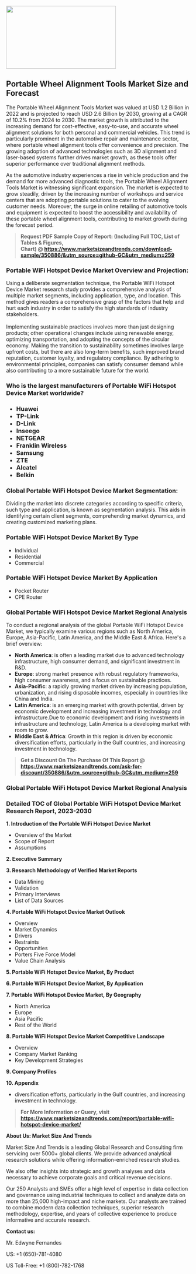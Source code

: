 <p><img class="alignnone size-medium wp-image-20088" src="https://ffe5etoiles.com/wp-content/uploads/2024/12/MST1-300x171.png" alt="" width="300" height="171" /></p><h2>Portable Wheel Alignment Tools Market Size and Forecast</h2><p>The Portable Wheel Alignment Tools Market was valued at USD 1.2 Billion in 2022 and is projected to reach USD 2.6 Billion by 2030, growing at a CAGR of 10.2% from 2024 to 2030. The market growth is attributed to the increasing demand for cost-effective, easy-to-use, and accurate wheel alignment solutions for both personal and commercial vehicles. This trend is particularly prominent in the automotive repair and maintenance sector, where portable wheel alignment tools offer convenience and precision. The growing adoption of advanced technologies such as 3D alignment and laser-based systems further drives market growth, as these tools offer superior performance over traditional alignment methods.</p><p>As the automotive industry experiences a rise in vehicle production and the demand for more advanced diagnostic tools, the Portable Wheel Alignment Tools Market is witnessing significant expansion. The market is expected to grow steadily, driven by the increasing number of workshops and service centers that are adopting portable solutions to cater to the evolving customer needs. Moreover, the surge in online retailing of automotive tools and equipment is expected to boost the accessibility and availability of these portable wheel alignment tools, contributing to market growth during the forecast period.</p></p><blockquote id="" class=""><strong>Request PDF Sample Copy of Report: (Including Full TOC, List of Tables &amp; Figures, Chart)&nbsp;@&nbsp;<strong><a href="https://www.marketsizeandtrends.com/download-sample/350886/&utm_source=github-GC&utm_medium=259" target="_blank">https://www.marketsizeandtrends.com/download-sample/350886/&utm_source=github-GC&utm_medium=259</a></strong></strong></blockquote><h3 id="" class="">Portable WiFi Hotspot Device Market&nbsp;Overview and Projection:</h3><p id="" class="">Using a deliberate segmentation technique, the Portable WiFi Hotspot Device Market research study provides a comprehensive analysis of multiple market segments, including application, type, and location. This method gives readers a comprehensive grasp of the factors that help and hurt each industry in order to satisfy the high standards of industry stakeholders. <br /> <br />Implementing sustainable practices involves more than just designing products; other operational changes include using renewable energy, optimizing transportation, and adopting the concepts of the circular economy. Making the transition to sustainability sometimes involves large upfront costs, but there are also long-term benefits, such improved brand reputation, customer loyalty, and regulatory compliance. By adhering to environmental principles, companies can satisfy consumer demand while also contributing to a more sustainable future for the world.</p><h3 id="" class="">Who is the largest manufacturers of&nbsp;Portable WiFi Hotspot Device Market worldwide?</h3><h3 class=""><p><ul><li>Huawei </li><li> TP-Link </li><li> D-Link </li><li> Inseego </li><li> NETGEAR </li><li> Franklin Wireless </li><li> Samsung </li><li> ZTE </li><li> Alcatel </li><li> Belkin</li></ul></p></h3><h3 id="" class="">Global&nbsp;Portable WiFi Hotspot Device Market Segmentation:</h3><p id="" class="">Dividing the market into discrete categories according to specific criteria, such type and application, is known as segmentation analysis. This aids in identifying certain client segments, comprehending market dynamics, and creating customized marketing plans.</p><h3 id="" class="">Portable WiFi Hotspot Device Market&nbsp;By Type</h3><p><p><ul><li>Individual</li><li> Residential</li><li> Commercial</p></li></ul></p></p><h3 id="" class="">Portable WiFi Hotspot Device Market&nbsp;By Application</h3><p class=""><p><ul><li>Pocket Router</li><li> CPE Router</li></ul></p></p><h3 id="" class="">Global Portable WiFi Hotspot Device Market Regional Analysis</h3><p id="" class="">To conduct a regional analysis of the global Portable WiFi Hotspot Device Market, we typically examine various regions such as North America, Europe, Asia-Pacific, Latin America, and the Middle East &amp; Africa. Here's a brief overview:</p><ul><li><strong>North America</strong>: is often a leading market due to advanced technology infrastructure, high consumer demand, and significant investment in R&amp;D.</li><li><strong>Europe</strong>: strong market presence with robust regulatory frameworks, high consumer awareness, and a focus on sustainable practices.</li><li><strong>Asia-Pacific</strong>: a rapidly growing market driven by increasing population, urbanization, and rising disposable incomes, especially in countries like China and India.</li><li><strong>Latin America</strong>: is an emerging market with growth potential, driven by economic development and increasing investment in technology and infrastructure.Due to economic development and rising investments in infrastructure and technology, Latin America is a developing market with room to grow.</li><li><strong>Middle East &amp; Africa</strong>: Growth in this region is driven by economic diversification efforts, particularly in the Gulf countries, and increasing investment in technology.</li></ul><blockquote id="" class=""><strong>Get a Discount On The Purchase Of This Report @ <strong><a href="https://www.marketsizeandtrends.com/ask-for-discount/350886/&utm_source=github-GC&utm_medium=259" target="_blank">https://www.marketsizeandtrends.com/ask-for-discount/350886/&utm_source=github-GC&utm_medium=259</a></strong></strong></blockquote><h3 id="" class="">Global Portable WiFi Hotspot Device Market Regional Analysis</h3><h3 id="" class="">Detailed TOC of Global Portable WiFi Hotspot Device Market Research Report, 2023-2030</h3><p id="" class=""><strong>1. Introduction of the Portable WiFi Hotspot Device Market</strong></p><ul><li>Overview of the Market</li><li>Scope of Report</li><li>Assumptions</li></ul><p id="" class=""><strong>2. Executive Summary</strong></p><p id="" class=""><strong>3. Research Methodology of Verified Market Reports</strong></p><ul><li>Data Mining</li><li>Validation</li><li>Primary Interviews</li><li>List of Data Sources</li></ul><p id="" class=""><strong>4. Portable WiFi Hotspot Device Market Outlook</strong></p><ul><li>Overview</li><li>Market Dynamics</li><li>Drivers</li><li>Restraints</li><li>Opportunities</li><li>Porters Five Force Model</li><li>Value Chain Analysis</li></ul><p id="" class=""><strong>5. Portable WiFi Hotspot Device Market, By Product</strong></p><p id="" class=""><strong>6. Portable WiFi Hotspot Device Market, By Application</strong></p><p id="" class=""><strong>7. Portable WiFi Hotspot Device Market, By Geography</strong></p><ul><li>North America</li><li>Europe</li><li>Asia Pacific</li><li>Rest of the World</li></ul><p id="" class=""><strong>8. Portable WiFi Hotspot Device Market Competitive Landscape</strong></p><ul><li>Overview</li><li>Company Market Ranking</li><li>Key Development Strategies</li></ul><p id="" class=""><strong>9. Company Profiles</strong></p><p id="" class=""><strong>10. Appendix</strong></p><ul><li>diversification efforts, particularly in the Gulf countries, and increasing investment in technology.</li></ul><blockquote id="" class=""><strong>For More Information or Query, visit <strong><strong><a href="https://www.marketsizeandtrends.com/report/portable-wifi-hotspot-device-market/" target="_blank">https://www.marketsizeandtrends.com/report/portable-wifi-hotspot-device-market/</a></strong></strong></strong></blockquote><p id="" class=""><strong>About Us: Market Size And Trends</strong></p><p id="" class="">Market Size And Trends is a leading Global Research and Consulting firm servicing over 5000+ global clients. We provide advanced analytical research solutions while offering information-enriched research studies.</p><p id="" class="">We also offer insights into strategic and growth analyses and data necessary to achieve corporate goals and critical revenue decisions.</p><p id="" class="">Our 250 Analysts and SMEs offer a high level of expertise in data collection and governance using industrial techniques to collect and analyze data on more than 25,000 high-impact and niche markets. Our analysts are trained to combine modern data collection techniques, superior research methodology, expertise, and years of collective experience to produce informative and accurate research.</p><p id="" class=""><strong>Contact us:</strong></p><p id="" class="">Mr. Edwyne Fernandes</p><p id="" class="">US: +1 (650)-781-4080</p><p id="" class="">US Toll-Free: +1 (800)-782-1768</p>

